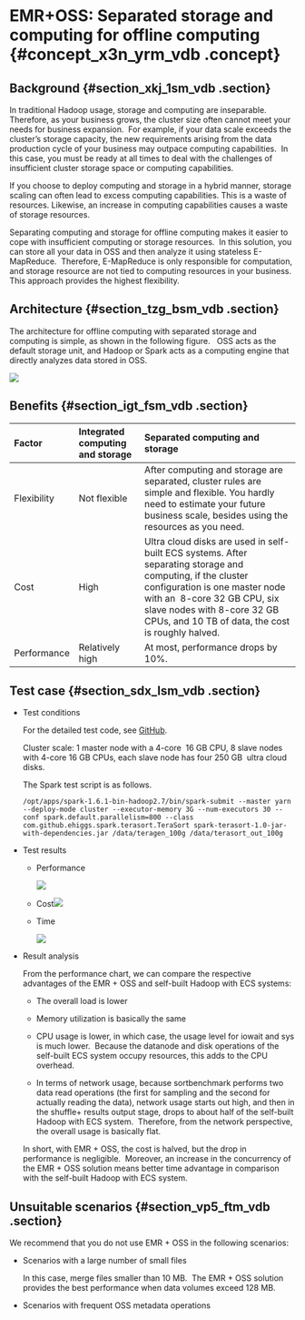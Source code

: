 # EMR+OSS: Separated storage and computing for offline computing {#concept_x3n_yrm_vdb .concept}

## Background {#section_xkj_1sm_vdb .section}

In traditional Hadoop usage, storage and computing are inseparable. Therefore, as your business grows, the cluster size often cannot meet your needs for business expansion.  For example, if your data scale exceeds the cluster’s storage capacity, the new requirements arising from the data production cycle of your business may outpace computing capabilities.  In this case, you must be ready at all times to deal with the challenges of insufficient cluster storage space or computing capabilities.

If you choose to deploy computing and storage in a hybrid manner, storage scaling can often lead to excess computing capabilities. This is a waste of resources. Likewise, an increase in computing capabilities causes a waste of storage resources.

Separating computing and storage for offline computing makes it easier to cope with insufficient computing or storage resources.  In this solution, you can store all your data in OSS and then analyze it using stateless E-MapReduce.  Therefore, E-MapReduce is only responsible for computation, and storage resource are not tied to computing resources in your business. This approach provides the highest flexibility.

## Architecture {#section_tzg_bsm_vdb .section}

The architecture for offline computing with separated storage and computing is simple, as shown in the following figure.   OSS acts as the default storage unit, and Hadoop or Spark acts as a computing engine that directly analyzes data stored in OSS.

![](http://static-aliyun-doc.oss-cn-hangzhou.aliyuncs.com/assets/img/4434/2247_en-US.png)

## Benefits {#section_igt_fsm_vdb .section}

|Factor|Integrated computing and storage|Separated computing and storage|
|:-----|:-------------------------------|:------------------------------|
|Flexibility|Not flexible|After computing and storage are separated, cluster rules are simple and flexible. You hardly need to estimate your future business scale, besides using the resources as you need.|
|Cost|High|Ultra cloud disks are used in self-built ECS systems. After separating storage and computing, if the cluster configuration is one master node with an  8-core 32 GB CPU, six slave nodes with 8-core 32 GB CPUs, and 10 TB of data, the cost is roughly halved.|
|Performance|Relatively high|At most, performance drops by 10%.|

## Test case {#section_sdx_lsm_vdb .section}

-   Test conditions

    For the detailed test code, see [GitHub](https://github.com/fengshenwu/spark-terasort/tree/master/src/main/scala/com/github/ehiggs/spark/terasort).

    Cluster scale: 1 master node with a 4-core  16 GB CPU, 8 slave nodes with 4-core 16 GB CPUs, each slave node has four 250 GB  ultra cloud disks.

    The Spark test script is as follows.

    ```
    /opt/apps/spark-1.6.1-bin-hadoop2.7/bin/spark-submit --master yarn --deploy-mode cluster --executor-memory 3G --num-executors 30 --conf spark.default.parallelism=800 --class com.github.ehiggs.spark.terasort.TeraSort spark-terasort-1.0-jar-with-dependencies.jar /data/teragen_100g /data/terasort_out_100g
    ```

-   Test results
    -   Performance

        ![](http://static-aliyun-doc.oss-cn-hangzhou.aliyuncs.com/assets/img/4434/2248_en-US.png)

    -   Cost![](http://static-aliyun-doc.oss-cn-hangzhou.aliyuncs.com/assets/img/4434/2250_en-US.png)
    -   Time

        ![](http://static-aliyun-doc.oss-cn-hangzhou.aliyuncs.com/assets/img/4434/2251_en-US.png)

-   Result analysis

    From the performance chart, we can compare the respective advantages of the EMR + OSS and self-built Hadoop with ECS systems:

    -   The overall load is lower

    -   Memory utilization is basically the same

    -   CPU usage is lower, in which case, the usage level for iowait and sys is much lower.  Because the datanode and disk operations of the self-built ECS system occupy resources, this adds to the CPU overhead.

    -   In terms of network usage, because sortbenchmark performs two data read operations \(the first for sampling and the second for actually reading the data\), network usage starts out high, and then in the shuffle+ results output stage, drops to about half of the self-built Hadoop with ECS system.  Therefore, from the network perspective, the overall usage is basically flat.

    In short, with EMR + OSS, the cost is halved, but the drop in performance is negligible.  Moreover, an increase in the concurrency of the EMR + OSS solution means better time advantage in comparison with the self-built Hadoop with ECS system.


## Unsuitable scenarios {#section_vp5_ftm_vdb .section}

We recommend that you do not use EMR + OSS in the following scenarios:

-   Scenarios with a large number of small files

    In this case, merge files smaller than 10 MB.  The EMR + OSS solution provides the best performance when data volumes exceed 128 MB.

-   Scenarios with frequent OSS metadata operations


